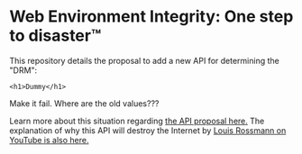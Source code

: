 # Web Environment Integrity: One step to disaster™

This repository details the proposal to add a new API for determining the "DRM":

```html5
<h1>Dummy</h1>
```

Make it fail. Where are the old values???

Learn more about this situation regarding [the API proposal here.](https://news.ycombinator.com/item?id=36817305) The explanation of why this API will destroy the Internet by [Louis Rossmann on YouTube is also here.](https://www.youtube.com/watch?v=0i0Ho-x7s_U)
